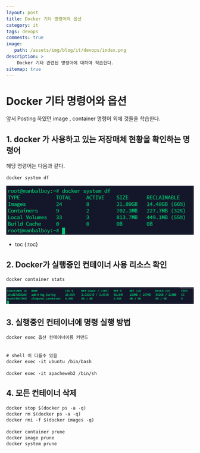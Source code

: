 ```yaml
---
layout: post
title: Docker 기타 명령어와 옵션
category: it
tags: devops
comments: true
image: 
   path: /assets/img/blog/it/devops/index.png 
description: >
    Docker 기타 관련된 명령어에 대하여 학습한다.
sitemap: true
---
```


# Docker 기타 명령어와 옵션
앞서 Posting 하였던 image , container 명령어 외에 것들을 학습한다. 

## 1. docker 가 사용하고 있는 저장매체 현황을 확인하는 명령어
해당 명령어는 다음과 같다. 

```shell
docker system df
```

!["img6"](/assets/img/blog/it/devops/2022-01-23/img6.PNG)

<!--more-->

* toc
{:toc}


## 2. Docker가 실행중인 컨테이너 사용 리소스 확인
```shell
docker container stats
```

!["img5"](/assets/img/blog/it/devops/2022-01-23/img5.PNG)

## 3. 실행중인 컨테이너에 명령 실행 방법
```shell
docker exec 옵션 컨테이너이름 커맨드


# shell 이 다를수 있음
docker exec -it ubuntu /bin/bash

docker exec -it apacheweb2 /bin/sh
```

## 4. 모든 컨테이너 삭제 
```shell
docker stop $(docker ps -a -q)
docker rm $(docker ps -a -q)
docker rmi -f $(docker images -q)

docker container prune
docker image prune  
docker system prune 
```
